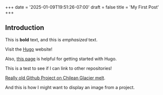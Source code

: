 +++
date = '2025-01-09T19:51:26-07:00'
draft = false
title = 'My First Post'
+++

## Introduction

This is **bold** text, and this is *emphasized* text.

Visit the [Hugo](https://gohugo.io) website!

Also, [this page](https://gohugo.io/getting-started/quick-start/) is helpful for getting started with Hugo. 

This is a test to see if I can link to other repositories! 

[Really old Github Project on Chilean Glacier melt](https://github.com/alex-truby/aerial_snow_trends_in_southern_chile).

And this is how I might want to display an image from a project. 

<!-- ![Chile Ice](./images/chile_glacier.png) -->